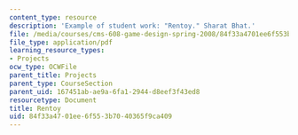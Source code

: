```yaml
---
content_type: resource
description: 'Example of student work: "Rentoy." Sharat Bhat.'
file: /media/courses/cms-608-game-design-spring-2008/84f33a4701ee6f553b7040365f9ca409_bhat1.pdf
file_type: application/pdf
learning_resource_types:
- Projects
ocw_type: OCWFile
parent_title: Projects
parent_type: CourseSection
parent_uid: 167451ab-ae9a-6fa1-2944-d8eef3f43ed8
resourcetype: Document
title: Rentoy
uid: 84f33a47-01ee-6f55-3b70-40365f9ca409
---
```

